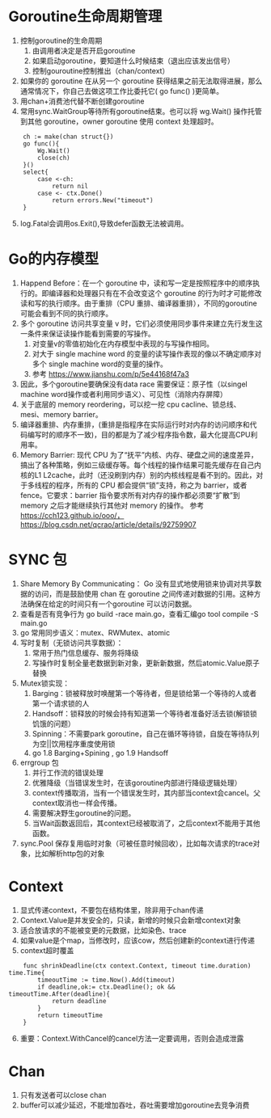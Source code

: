 # Goroutine生命周期管理
1. 控制goroutine的生命周期
    1. 由调用者决定是否开启goroutine
    2. 如果启动goroutine，要知道什么时候结束（退出应该发出信号）
    3. 控制gouroutine控制推出（chan/context）
2. 如果你的 goroutine 在从另一个 goroutine 获得结果之前无法取得进展，那么通常情况下，你自己去做这项工作比委托它( go func() )更简单。
3. 用chan+消费池代替不断创建goroutine
4. 常用sync.WaitGroup等待所有goroutine结束。也可以将 wg.Wait() 操作托管到其他 goroutine，owner goroutine 使用 context 处理超时。
```golang 
    ch := make(chan struct{})
    go func(){
        Wg.Wait()
        close(ch)
    }()
    select{
        case <-ch:
            return nil
        case <- ctx.Done()
            return errors.New("timeout")
    }
```
5. log.Fatal会调用os.Exit(),导致defer函数无法被调用。

# Go的内存模型
1. Happend Before：在一个 goroutine 中，读和写一定是按照程序中的顺序执行的。即编译器和处理器只有在不会改变这个 goroutine 的行为时才可能修改读和写的执行顺序。由于重排（CPU 重排、编译器重排），不同的goroutine 可能会看到不同的执行顺序。
2. 多个 goroutine 访问共享变量 v 时，它们必须使用同步事件来建立先行发生这一条件来保证读操作能看到需要的写操作。 
    1. 对变量v的零值初始化在内存模型中表现的与写操作相同。
    2. 对大于 single machine word 的变量的读写操作表现的像以不确定顺序对多个 single machine word的变量的操作。
    3. 参考 https://www.jianshu.com/p/5e44168f47a3
3. 因此，多个goroutine要确保没有data race 需要保证：原子性（以singel machine word操作或者利用同步语义）、可见性（消除内存屏障）
4. 关于底层的 memory reordering，可以挖一挖 cpu cacline、锁总线、mesi、memory barrier。
5. 编译器重排、内存重排，(重排是指程序在实际运行时对内存的访问顺序和代码编写时的顺序不一致)，目的都是为了减少程序指令数，最大化提高CPU利用率。
6. Memory Barrier: 现代 CPU 为了“抚平”内核、内存、硬盘之间的速度差异，搞出了各种策略，例如三级缓存等。每个线程的操作结果可能先缓存在自己内核的L1 L2cache，此时（还没刷到内存）别的内核线程是看不到的。因此，对于多线程的程序，所有的 CPU 都会提供“锁”支持，称之为 barrier，或者 fence。它要求：barrier 指令要求所有对内存的操作都必须要“扩散”到 memory 之后才能继续执行其他对 memory 的操作。 参考 https://cch123.github.io/ooo/，https://blog.csdn.net/qcrao/article/details/92759907 
   

# SYNC 包
1. Share Memory By Communicating： Go 没有显式地使用锁来协调对共享数据的访问，而是鼓励使用 chan 在 goroutine 之间传递对数据的引用。这种方法确保在给定的时间只有一个goroutine 可以访问数据。
2. 查看是否有竞争行为 go build -race main.go，查看汇编go tool compile -S main.go 
3. go 常用同步语义：mutex、RWMutex、atomic
6. 写时复制（无锁访问共享数据）：
    1. 常用于热门信息缓存、服务将降级
    2. 写操作时复制全量老数据到新对象，更新新数据，然后atomic.Value原子替换
7. Mutex锁实现：
    1. Barging：锁被释放时唤醒第一个等待者，但是锁给第一个等待的人或者第一个请求锁的人
    2. Handsoff：锁释放的时候会持有知道第一个等待者准备好活去锁(解锁锁饥饿的问题）
    3. Spinning：不需要park goroutine，自己在循环等待锁，自旋在等待队列为空||饮用程序重度使用锁
    4. go 1.8 Barging+Spining , go 1.9 Handsoff
8. errgroup 包 
    1. 并行工作流的错误处理
    2. 优雅降级（当错误发生时，在该goroutine内部进行降级逻辑处理）
    3. context传播取消，当有一个错误发生时，其内部当context会cancel。父context取消也一样会传播。
    2. 需要解决野生goroutine的问题。
    3. 当Wait函数返回后，其context已经被取消了，之后context不能用于其他函数。
9. sync.Pool 保存复用临时对象（可被任意时候回收），比如每次请求的trace对象，比如解析http包的对象

# Context
1. 显式传递context，不要包在结构体里，除非用于chan传递
2. Context.Value是并发安全的，只读，新增的时候只会新增context对象
3. 适合放请求的不能被变更的元数据，比如染色、trace
4. 如果value是个map，当修改时，应该cow，然后创建新的context进行传递
5. context超时覆盖
```golang
    func shrinkDeadline(ctx context.Context, timeout time.duration) time.Time{
        timeoutTime := time.Now().Add(timeout)
        if deadline,ok:= ctx.Deadline(); ok && timeoutTime.After(deadline){
            return deadline
        }
        return timeoutTime
    }
```
6. 重要：Context.WithCancel的cancel方法一定要调用，否则会造成泄露

# Chan
1. 只有发送者可以close chan
2. buffer可以减少延迟，不能增加吞吐，吞吐需要增加goroutine去竞争消费
